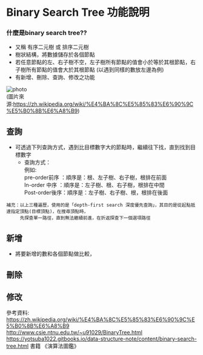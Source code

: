 # Binary Search Tree 功能說明
### 什麼是binary search tree??
   * 又稱 有序二元樹 或 排序二元樹
   * 樹狀結構，將數據儲存於各個節點
   * 若任意節點的左、右子樹不空，左子樹所有節點的值會小於等於其根節點，右子樹所有節點的值會大於其根節點 (以遇到同樣的數放左邊為例)
   * 有新增、刪除、查詢、修改之功能

![photo](https://github.com/stopraining/LearningNote/blob/master/pic/a.jpg)                           
(圖片來源:https://zh.wikipedia.org/wiki/%E4%BA%8C%E5%85%83%E6%90%9C%E5%B0%8B%E6%A8%B9)

## 查詢
   * 可透過下列查詢方式，遇到比目標數字大的節點時，繼續往下找，直到找到目標數字
     * 查詢方式：  
       例如:                              
       pre-order前序 ：順序是：根、左子樹、右子樹，根排在前面                              
       In-order 中序 ：順序是：左子樹、根、右子樹，根排在中間                                      
       Post-order後序：順序是：左子樹、右子樹、根，根排在後面
     
    補充：以上三種遍歷，使用的是「depth-first search 深度優先查詢」，其目的是從起點抵達指定頂點(目標頂點)，在搜尋頂點時，
         先探查單一路徑，直到無法繼續前進，在折返探查下一個選項路徑
     
     

   
## 新增
   * 將要新增的數和各個節點做比較，
## 刪除


## 修改



參考資料:              
https://zh.wikipedia.org/wiki/%E4%BA%8C%E5%85%83%E6%90%9C%E5%B0%8B%E6%A8%B9                                  
http://www.csie.ntnu.edu.tw/~u91029/BinaryTree.html  
https://yotsuba1022.gitbooks.io/data-structure-note/content/binary-search-tree.html
書籍 《演算法圖鑑》

